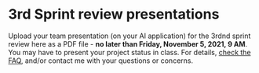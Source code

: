 

# 3rd Sprint review presentations

Upload your team presentation (on your AI application) for the 3rdnd
sprint review here as a PDF file - **no later than Friday, November 5,
2021, 9 AM**. You may have to present your project status in class. For
details, [check the FAQ](https://github.com/birkenkrahe/org/blob/master/FAQ.md), and/or contact me with your questions or
concerns.

